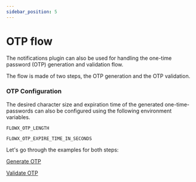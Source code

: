 ```yaml
---
sidebar_position: 5
---
```


# OTP flow

The notifications plugin can also be used for handling the one-time password (OTP) generation and validation flow.

The flow is made of two steps, the OTP generation and the OTP validation.

### OTP Configuration

The desired character size and expiration time of the generated one-time-passwords can also be configured using the following environment variables.

`FLOWX_OTP_LENGTH`

`FLOWX_OTP_EXPIRE_TIME_IN_SECONDS`

Let's go through the examples for both steps:

[Generate OTP](generate-otp)

[Validate OTP](validate-otp)
